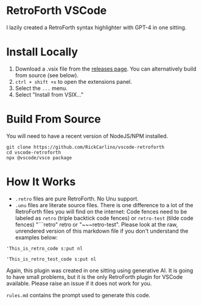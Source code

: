 # RetroForth VSCode

I lazily created a RetroForth syntax highlighter with GPT-4 in one sitting.

# Install Locally

1. Download a .vsix file from the [releases page](https://github.com/RickCarlino/vscode-retroforth/releases). You can alternatively build from source (see below).
1. `ctrl + shift +x` to open the extensions panel.
1. Select the `...` menu.
1. Select "Install from VSIX..."

# Build From Source

You will need to have a recent version of NodeJS/NPM installed.

```
git clone https://github.com/RickCarlino/vscode-retroforth
cd vscode-retroforth
npx @vscode/vsce package
```

# How It Works

 * `.retro` files are pure RetroForth. No Unu support.
 * `.unu` files are literate source files. There is one difference to a lot of
 the RetroForth files you will find on the internet: Code fences need to be labeled as `retro` (triple backtick code fences) or `retro-test` (tilde code fences) "```retro" retro or "~~~retro-test". Please look at the raw, unrendered version of this markdown file if you don't understand the examples below:

```retro
'This_is_retro_code s:put nl
```

~~~retro-test
'This_is_retro_test_code s:put nl
~~~

Again, this plugin was created in one sitting using generative AI. It is going to have small problems, but it is the only RetroForth plugin for VSCode available. Please raise an issue if it does not work for you.

`rules.md` contains the prompt used to generate this code.